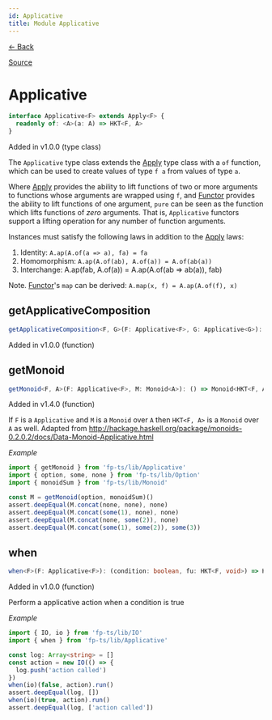 ```yaml
---
id: Applicative
title: Module Applicative
---
```


[← Back](.)

[Source](https://github.com/gcanti/fp-ts/blob/master/src/Applicative.ts)

# Applicative

```ts
interface Applicative<F> extends Apply<F> {
  readonly of: <A>(a: A) => HKT<F, A>
}
```

Added in v1.0.0 (type class)

The `Applicative` type class extends the [Apply](./Apply.md) type class with a `of` function, which can be used to create values
of type `f a` from values of type `a`.

Where [Apply](./Apply.md) provides the ability to lift functions of two or more arguments to functions whose arguments are
wrapped using `f`, and [Functor](./Functor.md) provides the ability to lift functions of one argument, `pure` can be seen as the
function which lifts functions of _zero_ arguments. That is, `Applicative` functors support a lifting operation for
any number of function arguments.

Instances must satisfy the following laws in addition to the [Apply](./Apply.md) laws:

1. Identity: `A.ap(A.of(a => a), fa) = fa`
2. Homomorphism: `A.ap(A.of(ab), A.of(a)) = A.of(ab(a))`
3. Interchange: A.ap(fab, A.of(a)) = A.ap(A.of(ab => ab(a)), fab)

Note. [Functor](./Functor.md)'s `map` can be derived: `A.map(x, f) = A.ap(A.of(f), x)`

## getApplicativeComposition

```ts
getApplicativeComposition<F, G>(F: Applicative<F>, G: Applicative<G>): ApplicativeComposition<F, G>
```

Added in v1.0.0 (function)

## getMonoid

```ts
getMonoid<F, A>(F: Applicative<F>, M: Monoid<A>): () => Monoid<HKT<F, A>>
```

Added in v1.4.0 (function)

If `F` is a `Applicative` and `M` is a `Monoid` over `A` then `HKT<F, A>` is a `Monoid` over `A` as well.
Adapted from http://hackage.haskell.org/package/monoids-0.2.0.2/docs/Data-Monoid-Applicative.html

_Example_

```ts
import { getMonoid } from 'fp-ts/lib/Applicative'
import { option, some, none } from 'fp-ts/lib/Option'
import { monoidSum } from 'fp-ts/lib/Monoid'

const M = getMonoid(option, monoidSum)()
assert.deepEqual(M.concat(none, none), none)
assert.deepEqual(M.concat(some(1), none), none)
assert.deepEqual(M.concat(none, some(2)), none)
assert.deepEqual(M.concat(some(1), some(2)), some(3))
```

## when

```ts
when<F>(F: Applicative<F>): (condition: boolean, fu: HKT<F, void>) => HKT<F, void>
```

Added in v1.0.0 (function)

Perform a applicative action when a condition is true

_Example_

```ts
import { IO, io } from 'fp-ts/lib/IO'
import { when } from 'fp-ts/lib/Applicative'

const log: Array<string> = []
const action = new IO(() => {
  log.push('action called')
})
when(io)(false, action).run()
assert.deepEqual(log, [])
when(io)(true, action).run()
assert.deepEqual(log, ['action called'])
```
